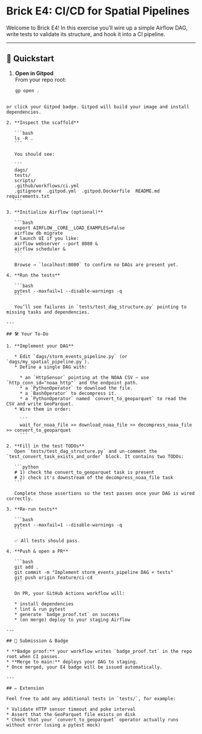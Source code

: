 # Brick E4: CI/CD for Spatial Pipelines

Welcome to Brick E4! In this exercise you’ll wire up a simple Airflow DAG, write tests to validate its structure, and hook it into a CI pipeline.

---

## 🚀 Quickstart

1. **Open in Gitpod**  
   From your repo root:  
   ```bash
   gp open .
````

or click your Gitpod badge. Gitpod will build your image and install dependencies.

2. **Inspect the scaffold**

   ```bash
   ls -R .
   ```

   You should see:

   ```
   dags/
   tests/
   scripts/
   .github/workflows/ci.yml
   .gitignore  .gitpod.yml  .gitpod.Dockerfile  README.md  requirements.txt
   ```

3. **Initialize Airflow (optional)**

   ```bash
   export AIRFLOW__CORE__LOAD_EXAMPLES=False
   airflow db migrate
   # launch UI if you like:
   airflow webserver --port 8080 &  
   airflow scheduler &
   ```

   Browse → `localhost:8080` to confirm no DAGs are present yet.

4. **Run the tests**

   ```bash
   pytest --maxfail=1 --disable-warnings -q
   ```

   You’ll see failures in `tests/test_dag_structure.py` pointing to missing tasks and dependencies.

---

## 🛠 Your To-Do

1. **Implement your DAG**

   * Edit `dags/storm_events_pipeline.py` (or `dags/my_spatial_pipeline.py`).
   * Define a single DAG with:

     * an `HttpSensor` pointing at the NOAA CSV – use `http_conn_id="noaa_http"` and the endpoint path.
     * a `PythonOperator` to download the file.
     * a `BashOperator` to decompress it.
     * a `PythonOperator` named `convert_to_geoparquet` to read the CSV and write GeoParquet.
   * Wire them in order:

     ```
     wait_for_noaa_file >> download_noaa_file >> decompress_noaa_file >> convert_to_geoparquet
     ```

2. **Fill in the test TODOs**
   Open `tests/test_dag_structure.py` and un-comment the `test_convert_task_exists_and_order` block. It contains two TODOs:

   ```python
   # 1) check the convert_to_geoparquet task is present
   # 2) check it's downstream of the decompress_noaa_file task
   ```

   Complete those assertions so the test passes once your DAG is wired correctly.

3. **Re-run tests**

   ```bash
   pytest --maxfail=1 --disable-warnings -q
   ```

   ✅ All tests should pass.

4. **Push & open a PR**

   ```bash
   git add .
   git commit -m "Implement storm_events_pipeline DAG + tests"
   git push origin feature/ci-cd
   ```

   On PR, your GitHub Actions workflow will:

   * install dependencies
   * lint & run pytest
   * generate `badge_proof.txt` on success
   * (on merge) deploy to your staging Airflow

---

## 📄 Submission & Badge

* **Badge proof:** your workflow writes `badge_proof.txt` in the repo root when CI passes.
* **Merge to main:** deploys your DAG to staging.
* Once merged, your E4 badge will be issued automatically.

---

## ✏️ Extension

Feel free to add any additional tests in `tests/`, for example:

* Validate HTTP sensor timeout and poke interval
* Assert that the GeoParquet file exists on disk
* Check that your `convert_to_geoparquet` operator actually runs without error (using a pytest mock)
